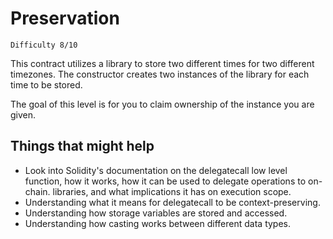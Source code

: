 # Preservation
`Difficulty 8/10`

This contract utilizes a library to store two different times for two different timezones. The constructor creates two instances of the library for each time to be stored.

The goal of this level is for you to claim ownership of the instance you are given.



## Things that might help

* Look into Solidity's documentation on the delegatecall low level function, how it works, how it can be used to delegate operations to on-chain. libraries, and what implications it has on execution scope.
* Understanding what it means for delegatecall to be context-preserving.
* Understanding how storage variables are stored and accessed.
* Understanding how casting works between different data types.


